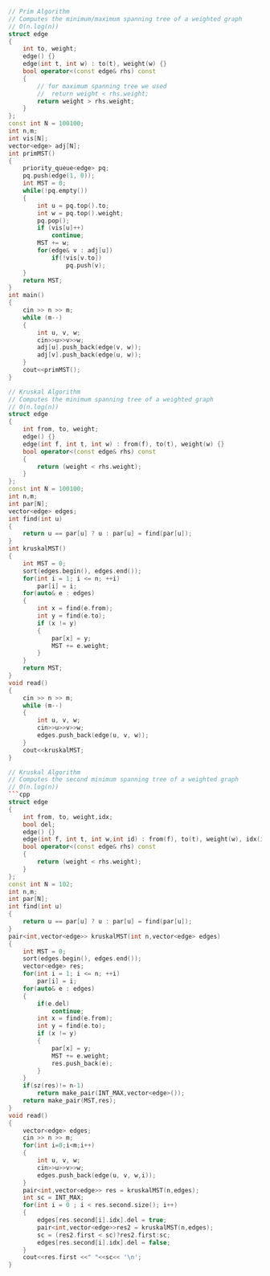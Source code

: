 ```cpp
// Prim Algorithm 
// Computes the minimum/maximum spanning tree of a weighted graph
// O(n.log(n))
struct edge
{
    int to, weight;
    edge() {}
    edge(int t, int w) : to(t), weight(w) {}
    bool operator<(const edge& rhs) const
    {
        // for maximum spanning tree we used
        //  return weight < rhs.weight;
        return weight > rhs.weight;
    }
};
const int N = 100100;
int n,m;
int vis[N];
vector<edge> adj[N];
int primMST()
{
    priority_queue<edge> pq;
    pq.push(edge(1, 0));
    int MST = 0;
    while(!pq.empty())
    {
        int u = pq.top().to;
        int w = pq.top().weight;
        pq.pop();
        if (vis[u]++)
            continue;
        MST += w;
        for(edge& v : adj[u])
            if(!vis[v.to])
                pq.push(v);
    }
    return MST;
}
int main()
{
    cin >> n >> m;
    while (m--)
    {
        int u, v, w;
        cin>>u>>v>>w;
        adj[u].push_back(edge(v, w));
        adj[v].push_back(edge(u, w));
    }
    cout<<primMST();
}

// Kruskal Algorithm
// Computes the minimum spanning tree of a weighted graph
// O(n.log(n))
struct edge
{
    int from, to, weight;
    edge() {}
    edge(int f, int t, int w) : from(f), to(t), weight(w) {}
    bool operator<(const edge& rhs) const
    {
        return (weight < rhs.weight);
    }
};
const int N = 100100;
int n,m;
int par[N];
vector<edge> edges;
int find(int u)
{
    return u == par[u] ? u : par[u] = find(par[u]);
}
int kruskalMST()
{
    int MST = 0;
    sort(edges.begin(), edges.end());
    for(int i = 1; i <= n; ++i)
        par[i] = i;
    for(auto& e : edges)
    {
        int x = find(e.from);
        int y = find(e.to);
        if (x != y)
        {
            par[x] = y;
            MST += e.weight;
        }
    }
    return MST;
}
void read()
{
    cin >> n >> m;
    while (m--)
    {
        int u, v, w;
        cin>>u>>v>>w;
        edges.push_back(edge(u, v, w));
    }
    cout<<kruskalMST;
}

// Kruskal Algorithm
// Computes the second minimum spanning tree of a weighted graph
// O(n.log(n))
```cpp
struct edge
{
    int from, to, weight,idx;
    bool del;
    edge() {}
    edge(int f, int t, int w,int id) : from(f), to(t), weight(w), idx(id) {del=false;}
    bool operator<(const edge& rhs) const
    {
        return (weight < rhs.weight);
    }
};
const int N = 102;
int n,m;
int par[N];
int find(int u)
{
    return u == par[u] ? u : par[u] = find(par[u]);
}
pair<int,vector<edge>> kruskalMST(int n,vector<edge> edges)
{
    int MST = 0;
    sort(edges.begin(), edges.end());
    vector<edge> res;
    for(int i = 1; i <= n; ++i)
        par[i] = i;
    for(auto& e : edges)
    {
        if(e.del)
            continue;
        int x = find(e.from);
        int y = find(e.to);
        if (x != y)
        {
            par[x] = y;
            MST += e.weight;
            res.push_back(e);
        }
    }
    if(sz(res)!= n-1)
        return make_pair(INT_MAX,vector<edge>());
    return make_pair(MST,res);
}
void read()
{
    vector<edge> edges;
    cin >> n >> m;
    for(int i=0;i<m;i++)
    {
        int u, v, w;
        cin>>u>>v>>w;
        edges.push_back(edge(u, v, w,i));
    }
    pair<int,vector<edge>> res = kruskalMST(n,edges);
    int sc = INT_MAX;
    for(int i = 0 ; i < res.second.size(); i++)
    {
        edges[res.second[i].idx].del = true;
        pair<int,vector<edge>>res2 = kruskalMST(n,edges);
        sc = (res2.first < sc)?res2.first:sc;
        edges[res.second[i].idx].del = false;
    }
    cout<<res.first <<" "<<sc<< '\n';
}
```
```
